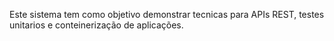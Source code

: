 Este sistema tem como objetivo demonstrar tecnicas para APIs REST, testes unitarios e conteinerização de aplicações.

